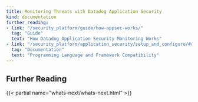 ```yaml
---
title: Monitoring Threats with Datadog Application Security
kind: documentation
further_reading:
- link: "/security_platform/guide/how-appsec-works/"
  tag: "Guide"
  text: "How Datadog Application Security Monitoring Works"
- link: "/security_platform/application_security/setup_and_configure/#compatibility"
  tag: "Documentation"
  text: "Programming Language and Framework Compatibility"
---
```




## Further Reading

{{< partial name="whats-next/whats-next.html" >}}